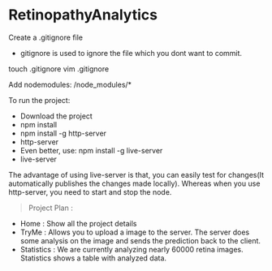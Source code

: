 # RetinopathyAnalytics


Create a .gitignore file

- gitignore is used to ignore the file which you dont want to commit. 

touch .gitignore
vim .gitignore

Add nodemodules: 
/node_modules/*


To run the project:
- Download the project
- npm install
- npm install -g http-server
- http-server
- Even better, use: npm install -g live-server 
- live-server


The advantage of using live-server is that, you can easily test for changes(It automatically publishes the changes made locally). Whereas when you use http-server, you need to start and stop the node. 


>Project Plan :
- Home : Show all the project details
- TryMe : Allows you to upload a image to the server. The server does some analysis on the image and sends the prediction back to the client. 
- Statistics : We are currently analyzing nearly 60000 retina images. Statistics shows a table with analyzed data. 
